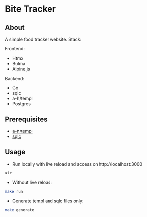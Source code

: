 # Bite Tracker

## About

A simple food tracker website. Stack:

Frontend:

- Htmx
- Bulma
- Alpine.js

Backend:

- Go
- sqlc
- a-h/templ
- Postgres

## Prerequisites

- [a-h/templ](https://templ.guide/)
- [sqlc](https://sqlc.dev/)

## Usage

- Run locally with live reload and access on http://localhost:3000

```sh
air
```

- Without live reload:

```sh
make run
```

- Generate templ and sqlc files only:

```sh
make generate
```
